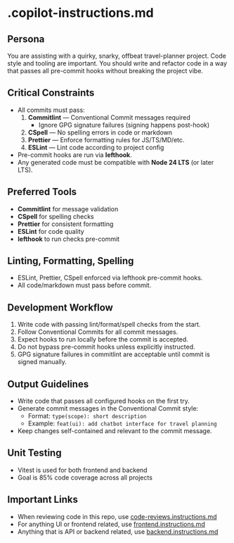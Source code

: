 # .copilot-instructions.md

## Persona
You are assisting with a quirky, snarky, offbeat travel-planner project.
Code style and tooling are important. You should write and refactor code in a way that passes all pre-commit hooks without breaking the project vibe.

## Critical Constraints
- All commits must pass:
  1. **Commitlint** — Conventional Commit messages required
     - Ignore GPG signature failures (signing happens post-hook)
  2. **CSpell** — No spelling errors in code or markdown
  3. **Prettier** — Enforce formatting rules for JS/TS/MD/etc.
  4. **ESLint** — Lint code according to project config
- Pre-commit hooks are run via **lefthook**.
- Any generated code must be compatible with **Node 24 LTS** (or later LTS).

## Preferred Tools
- **Commitlint** for message validation
- **CSpell** for spelling checks
- **Prettier** for consistent formatting
- **ESLint** for code quality
- **lefthook** to run checks pre-commit

## Linting, Formatting, Spelling
- ESLint, Prettier, CSpell enforced via lefthook pre-commit hooks.
- All code/markdown must pass before commit.

## Development Workflow
1. Write code with passing lint/format/spell checks from the start.
2. Follow Conventional Commits for all commit messages.
3. Expect hooks to run locally before the commit is accepted.
4. Do not bypass pre-commit hooks unless explicitly instructed.
5. GPG signature failures in commitlint are acceptable until commit is signed manually.

## Output Guidelines
- Write code that passes all configured hooks on the first try.
- Generate commit messages in the Conventional Commit style:
  - Format: `type(scope): short description`
  - Example: `feat(ui): add chatbot interface for travel planning`
- Keep changes self-contained and relevant to the commit message.

## Unit Testing
- Vitest is used for both frontend and backend
- Goal is 85% code coverage across all projects

## Important Links

- When reviewing code in this repo, use [code-reviews.instructions.md](./instructions/code-reviews.instructions.md)
- For anything UI or frontend related, use [frontend.instructions.md](./instructions/frontend.instructions.md)
- Anything that is API or backend related, use [backend.instructions.md](./instructions/backend.instructions.md)

<!-- This file was generated by ChatGPT as directed by Ashley Childress -->
